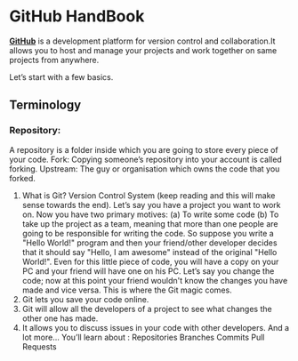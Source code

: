 # GitHub HandBook
**[GitHub](http://github.com)** is a development platform for version control and collaboration.It allows you to host and manage your projects and work together on same projects from anywhere.

Let’s start with a few basics.

## Terminology
### **Repository:** 
A repository is a folder inside which you are going to store every piece of your code.
Fork: Copying someone’s repository into your account is called forking.
Upstream: The guy or organisation which owns the code that you forked.
1. What is Git?
Version Control System (keep reading and this will make sense towards the end).
Let’s say you have a project you want to work on. 
Now you have two primary motives:
(a) To write some code
 (b) To take up the project as a team, meaning that more than one people are going to be responsible for writing the code.
So suppose you write a "Hello World!" program and then your friend/other developer decides that it should say "Hello, I am awesome" instead of the original "Hello World!".
Even for this little piece of code, you will have a copy on your PC and your friend will have one on his PC. 
Let’s say you change the code; now at this point your friend wouldn't know the changes you have made and vice versa.
This is where the Git magic comes. 
1. Git lets you save your code online.
2. Git will allow all the developers of a project to see what changes the other one has made.
3. It allows you to discuss issues in your code with other developers.
And a lot more...
You’ll learn about :
Repositories
Branches
Commits
Pull Requests
